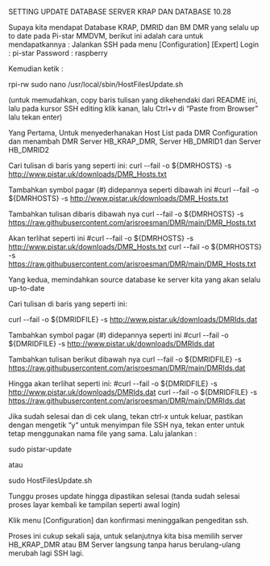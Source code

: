 SETTING UPDATE DATABASE SERVER KRAP DAN DATABASE 10.28

Supaya kita mendapat Database KRAP, DMRID dan BM DMR yang selalu up to date pada Pi-star MMDVM, berikut ini adalah cara untuk mendapatkannya :
Jalankan SSH pada menu [Configuration] [Expert]
    Login     : pi-star
    Password  : raspberry

Kemudian ketik :

rpi-rw
sudo nano /usr/local/sbin/HostFilesUpdate.sh

(untuk memudahkan, copy baris tulisan yang dikehendaki dari README ini, lalu pada kursor SSH editing klik kanan, lalu Ctrl+v di “Paste from Browser” lalu tekan enter)

Yang Pertama, Untuk menyederhanakan Host List pada DMR Configuration dan menambah DMR Server HB_KRAP_DMR, Server HB_DMRID1 dan Server HB_DMRID2

Cari tulisan di baris yang seperti ini:
curl --fail -o ${DMRHOSTS} -s http://www.pistar.uk/downloads/DMR_Hosts.txt

Tambahkan symbol pagar (#) didepannya seperti dibawah ini
#curl --fail -o ${DMRHOSTS} -s http://www.pistar.uk/downloads/DMR_Hosts.txt

Tambahkan tulisan dibaris dibawah nya
curl --fail -o ${DMRHOSTS} -s https://raw.githubusercontent.com/arisroesman/DMR/main/DMR_Hosts.txt

Akan terlihat seperti ini
#curl --fail -o ${DMRHOSTS} -s http://www.pistar.uk/downloads/DMR_Hosts.txt
curl --fail -o ${DMRHOSTS} -s https://raw.githubusercontent.com/arisroesman/DMR/main/DMR_Hosts.txt

Yang kedua, memindahkan source database ke server kita yang akan selalu up-to-date

Cari tulisan di baris yang seperti ini:

curl --fail -o ${DMRIDFILE} -s http://www.pistar.uk/downloads/DMRIds.dat

Tambahkan symbol pagar (#) didepannya seperti ini
#curl --fail -o ${DMRIDFILE} -s http://www.pistar.uk/downloads/DMRIds.dat

Tambahkan tulisan berikut dibawah nya
curl --fail -o ${DMRIDFILE} -s https://raw.githubusercontent.com/arisroesman/DMR/main/DMRIds.dat

Hingga akan terlihat seperti ini:
#curl --fail -o ${DMRIDFILE} -s http://www.pistar.uk/downloads/DMRIds.dat
curl --fail -o ${DMRIDFILE} -s https://raw.githubusercontent.com/arisroesman/DMR/main/DMRIds.dat

Jika sudah selesai dan di cek ulang, tekan ctrl-x untuk keluar, pastikan dengan mengetik “y“ untuk menyimpan file SSH nya, tekan enter untuk tetap menggunakan nama file yang sama.
Lalu jalankan :

sudo pistar-update

atau

sudo HostFilesUpdate.sh

Tunggu proses update hingga dipastikan selesai (tanda sudah selesai proses layar kembali ke tampilan seperti awal login)

Klik menu [Configuration] dan konfirmasi meninggalkan pengeditan ssh.

Proses ini cukup sekali saja, untuk selanjutnya kita bisa memilih server HB_KRAP_DMR atau BM Server langsung tanpa harus berulang-ulang merubah lagi SSH lagi.
